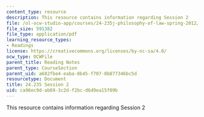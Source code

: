 ```yaml
---
content_type: resource
description: This resource contains information regarding Session 2
file: /ol-ocw-studio-app/courses/24-235j-philosophy-of-law-spring-2012/ca96ec9dab693c2df2bcd6d9ea15f09b_MIT24_235JS12_Session2.pdf
file_size: 591382
file_type: application/pdf
learning_resource_types:
- Readings
license: https://creativecommons.org/licenses/by-nc-sa/4.0/
ocw_type: OCWFile
parent_title: Reading Notes
parent_type: CourseSection
parent_uid: a682fbe4-eaba-8b45-f707-0b877346bc5d
resourcetype: Document
title: 24.235 Session 2
uid: ca96ec9d-ab69-3c2d-f2bc-d6d9ea15f09b
---
```

This resource contains information regarding Session 2